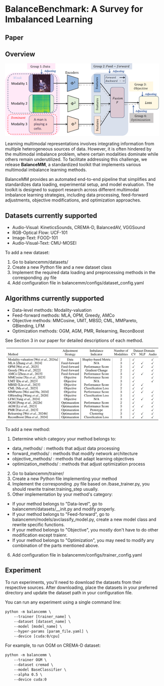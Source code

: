 # BalanceBenchmark: A Survey for Imbalanced Learning

## Paper
## Overview
![](images/frame6_00.png)

Learning multimodal representations involves integrating information from multiple heterogeneous sources of data. However, it is often hindered by the multimodal imbalance problem, where certain modalities dominate while others remain underutilized. To facilitate addressing this challenge, we release **BalanceMM**, a standardized toolkit that implements various multimodal imbalance learning methods.

BalanceMM provides an automated end-to-end pipeline that simplifies and standardizes data loading, experimental setup, and model evaluation. The toolkit is designed to support research across different multimodal imbalance learning strategies, including data processing, feed-forward adjustments, objective modifications, and optimization approaches.

## Datasets currently supported
+ Audio-Visual: KineticsSounds, CREMA-D, BalancedAV, VGGSound
+ RGB-Optical Flow: UCF-101
+ Image-Text: FOOD-101
+ Audio-Visual-Text: CMU-MOSEI

To add a new dataset:

1. Go to balancemm/datasets/
2. Create a new Python file and a new dataset class
3. Implement the required data loading and preprocessing methods in the corresponding .py file
4. Add configuration file in balancemm/configs/dataset_config.yaml

## Algorithms currently supported
+ Data-level methods: Modality-valuation
+ Feed-forward methods: MLA, OPM, Greedy, AMCo
+ Objective methods: MMCosine, UMT, MBSD, CML, MMPareto, GBlending, LFM
+ Optimization methods: OGM, AGM, PMR, Relearning, ReconBoost

See Section 3 in our paper for detailed descriptions of each method.

![](images/Algorithms.jpeg)

To add a new method:

1. Determine which category your method belongs to:
  + data_methods/ : methods that adjust data processing
  + forward_methods/ : methods that modify network architecture
  + objective_methods/ : methods that adapt learning objectives
  + optimization_methods/ : methods that adjust optimization process
2. Go to balancemm/trainer/
3. Create a new Python file implementing your method
4. Implement the corresponding .py file based on /base_trainer.py, you should rewrite trainer.training_step usually.
5. Other implementation by your method's category:
  + If your method belongs to "Data-level", go to balancemm/datasets/__init.py and modify properly.
  + If your method belongs to "Feed-forward", go to balancemm/models/avclassify_model.py, create a new model class and rewrite specific functions.
  + If your method belongs to "Objective", you mostly don't have to do other modification except traienr.
  + If your method belongs to "Optimization", you may need to modify any combination of the parts mentioned above.
6. Add configuration file in balancemm/configs/trainer_config.yaml
## Experiment
To run experiments, you'll need to download the datasets from their respective sources. After downloading, place the datasets in your preferred directory and update the dataset path in your configuration file.

You can run any experiment using a single command line:
```
python -m balancemm \
    --trainer [trainer_name] \
    --dataset [dataset_name] \
    --model [model_name] \
    --hyper-params [param_file.yaml] \
    --device [cuda:0/cpu]
```
For example, to run OGM on CREMA-D dataset:
```
python -m balancemm \
    --trainer OGM \
    --dataset cremad \
    --model BaseClassifier \
    --alpha 0.5 \
    --device cuda:0
```
